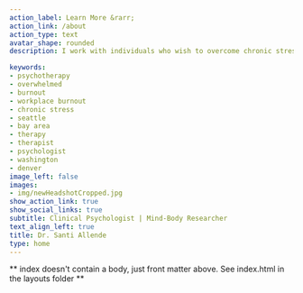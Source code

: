 ```yaml
---
action_label: Learn More &rarr;
action_link: /about
action_type: text
avatar_shape: rounded
description: I work with individuals who wish to overcome chronic stress and explore issues of purpose, meaning, and loss in important areas of their lives. My goal is to help clients feel more integrated and better prepared to meet their unique challenges.

keywords:
- psychotherapy
- overwhelmed
- burnout
- workplace burnout
- chronic stress
- seattle
- bay area
- therapy
- therapist
- psychologist
- washington
- denver
image_left: false
images: 
- img/newHeadshotCropped.jpg
show_action_link: true
show_social_links: true
subtitle: Clinical Psychologist | Mind-Body Researcher
text_align_left: true
title: Dr. Santi Allende
type: home
---
```


** index doesn't contain a body, just front matter above.
See index.html in the layouts folder **